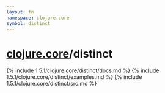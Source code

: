 ```yaml
---
layout: fn
namespace: clojure.core
symbol: distinct
---
```


# [clojure.core](../)/distinct

{% include 1.5.1/clojure.core/distinct/docs.md %}
{% include 1.5.1/clojure.core/distinct/examples.md %}
{% include 1.5.1/clojure.core/distinct/src.md %}

